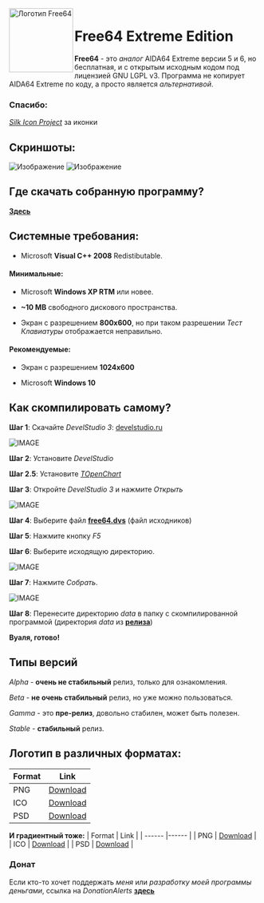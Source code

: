 <img width="128" height="128" align="left" alt="Логотип Free64" src="https://github.com/emil0911/free64/blob/master/free64-logo.png">   

# Free64 Extreme Edition

**Free64** - это *аналог* AIDA64 Extreme версии 5 и 6, но бесплатная, и с открытым исходным кодом под лицензией GNU LGPL v3.
Программа не копирует AIDA64 Extreme по коду, а просто является *альтернативой*.

### Спасибо:
[*Silk Icon Project*](http://www.famfamfam.com/lab/icons/silk) за иконки

## Скриншоты:

![Изображение](https://raw.githubusercontent.com/emil0911/free64/master/screen1.png?raw=true "Screenshot")
![Изображение](https://raw.githubusercontent.com/emil0911/free64/master/screen2.png?raw=true "Screenshot")

## Где скачать собранную программу?

[**Здесь**](https://github.com/emil0911/free64/releases)

## Системные требования:
+ Microsoft **Visual C++ 2008** Redistibutable.

#### Минимальные:
  + Microsoft **Windows XP RTM** или новее. 
  
  + **~10 MB** свободного дискового пространства.
  
  + Экран с разрешением **800x600**, но при таком разрешении *Тест Клавиатуры* отображается неправильно.

#### Рекомендуемые:
  + Экран с разрешением **1024x600**
  
  + Microsoft **Windows 10**

## Как скомпилировать самому?

**Шаг 1**: Скачайте *DevelStudio 3*: [develstudio.ru](http://develstudio.ru)

![IMAGE](screens/how_to_start/1.png?raw=true)

**Шаг 2**: Установите *DevelStudio*

**Шаг 2.5**: Установите *[TOpenChart](https://github.com/emil0911/openChart)*

**Шаг 3**: Откройте *DevelStudio 3* и нажмите *Открыть*

![IMAGE](screens/how_to_start/2.png?raw=true)

**Шаг 4**: Выберите файл **[free64.dvs](free64.dvs?raw=true)** (файл исходников)

**Шаг 5**: Нажмите кнопку *F5*

**Шаг 6**: Выберите исходящую директорию.

![IMAGE](screens/how_to_start/3.png?raw=true)

**Шаг 7**: Нажмите *Собрать*.

![IMAGE](screens/how_to_start/4.png?raw=true)

**Шаг 8**: Перенесите директорию *data* в папку с скомпилированной программой (директория *data* из **[релиза](https://github.com/emil0911/free64/releases)**)

**Вуаля, готово!**

## Типы версий

*Alpha* - **очень не стабильный** релиз, только для ознакомления.

*Beta* - **не очень стабильный** релиз, но уже можно пользоваться.

*Gamma* - это **пре-релиз**, довольно стабилен, может быть полезен.

*Stable* - **стабильный** релиз.

## Логотип в различных форматах:
  | Format | Link                                                                                |
  | ------ |------                                                                               |
  | PNG    | [Download](https://github.com/emil0911/free64/blob/master/free64-logo.png?raw=true) |
  | ICO    | [Download](https://github.com/emil0911/free64/blob/master/free64-logo.ico?raw=true) |
  | PSD    | [Download](https://github.com/emil0911/free64/blob/master/free64-logo.psd?raw=true) |
  
**И градиентный тоже:**
  | Format | Link                                                                                         |
  | ------ |------                                                                                        |
  | PNG    | [Download](https://github.com/emil0911/free64/blob/master/free64-gradient-logo.png?raw=true) |
  | ICO    | [Download](https://github.com/emil0911/free64/blob/master/free64-gradient-logo.ico?raw=true) |
  | PSD    | [Download](https://github.com/emil0911/free64/blob/master/free64-gradient-logo.psd?raw=true) |
  
### Донат
Если кто-то хочет поддержать *меня* или *разработку моей программы деньгами*, ссылка на *DonationAlerts* [**здесь**](https://donationalerts.com/r/emildalalyan)
